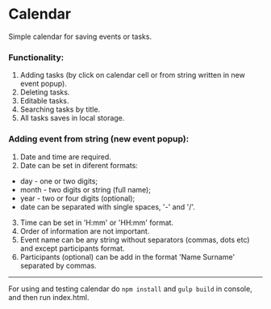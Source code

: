 # Calendar
Simple calendar for saving events or tasks.

### Functionality:
1. Adding tasks (by click on calendar cell or from string written
                in new event popup).
2. Deleting tasks.
3. Editable tasks.
4. Searching tasks by title.
5. All tasks saves in local storage.

### Adding event from string (new event popup):
1. Date and time are required.
2. Date can be set in diferent formats: 
- day - one or two digits;
- month - two digits or string (full name);
- year - two or four digits (optional);
- date can be separated with single spaces, '-' and '/'.
3. Time can be set in 'H:mm' or 'HH:mm' format.
4. Order of information are not important.
5. Event name can be any string without separators (commas, dots etc) and except participants format.
6. Participants (optional) can be add in the format 'Name Surname' separated by commas.

---
For using and testing calendar do 
```npm install``` and ```gulp build``` in console, 
and then run index.html.
